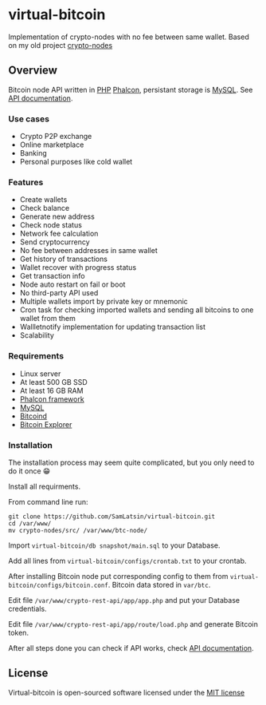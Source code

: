 # virtual-bitcoin
Implementation of crypto-nodes with no fee between same wallet. Based on my old project [crypto-nodes](https://github.com/SamLatsin/crypto-nodes)

## Overview

Bitcoin node API written in [PHP](https://www.php.net) [Phalcon](https://phalcon.io/en-us), persistant storage is [MySQL](https://www.mysql.com). See [API documentation](https://sam-latsin.gitbook.io/virtual-btc-api-eng/).
### Use cases
* Crypto P2P exchange
* Online marketplace
* Banking
* Personal purposes like cold wallet
### Features
* Create wallets
* Check balance
* Generate new address
* Check node status
* Network fee calculation
* Send cryptocurrency
* No fee between addresses in same wallet
* Get history of transactions
* Wallet recover with progress status
* Get transaction info
* Node auto restart on fail or boot
* No third-party API used
* Multiple wallets import by private key or mnemonic
* Cron task for checking imported wallets and sending all bitcoins to one wallet from them
* Wallletnotify implementation for updating transaction list
* Scalability

### Requirements
* Linux server
* At least 500 GB SSD
* At least 16 GB RAM
* [Phalcon framework](https://github.com/phalcon/cphalcon.git)
* [MySQL](https://www.mysql.com)
* [Bitcoind](https://github.com/bitcoin/bitcoin.git)
* [Bitcoin Explorer](https://github.com/libbitcoin/libbitcoin-explorer.git)

### Installation
The installation process may seem quite complicated, but you only need to do it once 😁

Install all requirments.

From command line run:
```
git clone https://github.com/SamLatsin/virtual-bitcoin.git
cd /var/www/
mv crypto-nodes/src/ /var/www/btc-node/
```

Import `virtual-bitcoin/db snapshot/main.sql` to your Database.

Add all lines from `virtual-bitcoin/configs/crontab.txt` to your crontab.

After installing Bitcoin node put corresponding config to them from `virtual-bitcoin/configs/bitcoin.conf`. Bitcoin data stored in `var/btc`.

Edit file `/var/www/crypto-rest-api/app/app.php` and put your Database credentials.

Edit file `/var/www/crypto-rest-api/app/route/load.php` and generate Bitcoin token.

After all steps done you can check if API works, check [API documentation](https://sam-latsin.gitbook.io/virtual-btc-api-eng/).

## License

Virtual-bitcoin is open-sourced software licensed under the [MIT license](http://opensource.org/licenses/MIT)

